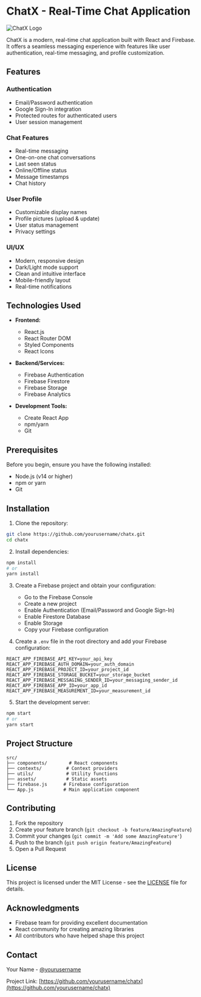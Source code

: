 # ChatX - Real-Time Chat Application

![ChatX Logo](path_to_logo.png)

ChatX is a modern, real-time chat application built with React and Firebase. It offers a seamless messaging experience with features like user authentication, real-time messaging, and profile customization.

## Features

### Authentication
- Email/Password authentication
- Google Sign-In integration
- Protected routes for authenticated users
- User session management

### Chat Features
- Real-time messaging
- One-on-one chat conversations
- Last seen status
- Online/Offline status
- Message timestamps
- Chat history

### User Profile
- Customizable display names
- Profile pictures (upload & update)
- User status management
- Privacy settings

### UI/UX
- Modern, responsive design
- Dark/Light mode support
- Clean and intuitive interface
- Mobile-friendly layout
- Real-time notifications

## Technologies Used

- **Frontend:**
  - React.js
  - React Router DOM
  - Styled Components
  - React Icons

- **Backend/Services:**
  - Firebase Authentication
  - Firebase Firestore
  - Firebase Storage
  - Firebase Analytics

- **Development Tools:**
  - Create React App
  - npm/yarn
  - Git

## Prerequisites

Before you begin, ensure you have the following installed:
- Node.js (v14 or higher)
- npm or yarn
- Git

## Installation

1. Clone the repository:
```bash
git clone https://github.com/yourusername/chatx.git
cd chatx
```

2. Install dependencies:
```bash
npm install
# or
yarn install
```

3. Create a Firebase project and obtain your configuration:
   - Go to the Firebase Console
   - Create a new project
   - Enable Authentication (Email/Password and Google Sign-In)
   - Enable Firestore Database
   - Enable Storage
   - Copy your Firebase configuration

4. Create a `.env` file in the root directory and add your Firebase configuration:
```env
REACT_APP_FIREBASE_API_KEY=your_api_key
REACT_APP_FIREBASE_AUTH_DOMAIN=your_auth_domain
REACT_APP_FIREBASE_PROJECT_ID=your_project_id
REACT_APP_FIREBASE_STORAGE_BUCKET=your_storage_bucket
REACT_APP_FIREBASE_MESSAGING_SENDER_ID=your_messaging_sender_id
REACT_APP_FIREBASE_APP_ID=your_app_id
REACT_APP_FIREBASE_MEASUREMENT_ID=your_measurement_id
```

5. Start the development server:
```bash
npm start
# or
yarn start
```

## Project Structure

```
src/
├── components/        # React components
├── contexts/         # Context providers
├── utils/            # Utility functions
├── assets/           # Static assets
├── firebase.js      # Firebase configuration
└── App.js           # Main application component
```

## Contributing

1. Fork the repository
2. Create your feature branch (`git checkout -b feature/AmazingFeature`)
3. Commit your changes (`git commit -m 'Add some AmazingFeature'`)
4. Push to the branch (`git push origin feature/AmazingFeature`)
5. Open a Pull Request

## License

This project is licensed under the MIT License - see the [LICENSE](LICENSE) file for details.

## Acknowledgments

- Firebase team for providing excellent documentation
- React community for creating amazing libraries
- All contributors who have helped shape this project

## Contact

Your Name - [@yourusername](https://twitter.com/yourusername)

Project Link: [https://github.com/yourusername/chatx](https://github.com/yourusername/chatx) 
